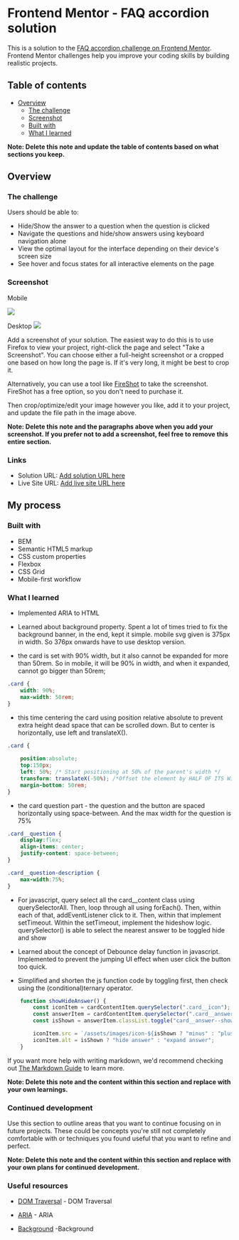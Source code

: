 # Frontend Mentor - FAQ accordion solution

This is a solution to the [FAQ accordion challenge on Frontend Mentor](https://www.frontendmentor.io/challenges/faq-accordion-wyfFdeBwBz). Frontend Mentor challenges help you improve your coding skills by building realistic projects. 

## Table of contents

- [Overview](#overview)
  - [The challenge](#the-challenge)
  - [Screenshot](#screenshot)
  - [Built with](#built-with)
  - [What I learned](#what-i-learned)


**Note: Delete this note and update the table of contents based on what sections you keep.**

## Overview

### The challenge

Users should be able to:

- Hide/Show the answer to a question when the question is clicked
- Navigate the questions and hide/show answers using keyboard navigation alone
- View the optimal layout for the interface depending on their device's screen size
- See hover and focus states for all interactive elements on the page

### Screenshot
Mobile

![](./Screenshot%202025-01-04%20at%2001-15-47%20Frontend%20Mentor%20FAQ%20accordion%20mobile.png)

Desktop
![](./Screenshot%202025-01-04%20at%2001-16-37%20Frontend%20Mentor%20FAQ%20accordion%20desktop.png)

Add a screenshot of your solution. The easiest way to do this is to use Firefox to view your project, right-click the page and select "Take a Screenshot". You can choose either a full-height screenshot or a cropped one based on how long the page is. If it's very long, it might be best to crop it.

Alternatively, you can use a tool like [FireShot](https://getfireshot.com/) to take the screenshot. FireShot has a free option, so you don't need to purchase it. 

Then crop/optimize/edit your image however you like, add it to your project, and update the file path in the image above.

**Note: Delete this note and the paragraphs above when you add your screenshot. If you prefer not to add a screenshot, feel free to remove this entire section.**

### Links

- Solution URL: [Add solution URL here](https://your-solution-url.com)
- Live Site URL: [Add live site URL here](https://your-live-site-url.com)

## My process

### Built with
- BEM
- Semantic HTML5 markup
- CSS custom properties
- Flexbox
- CSS Grid
- Mobile-first workflow


### What I learned



- Implemented ARIA to HTML 


- Learned about background property. Spent a lot of times tried to fix the background banner, in the end, kept it simple. mobile svg given is 375px in width. So 376px onwards have to use desktop version. 



- the card is set with 90% width, but it also cannot be expanded for more than 50rem. So in mobile, it will be 90% in width, and when it expanded, cannot go bigger than 50rem;
```css
.card {
    width: 90%;
    max-width: 50rem;
}

```


- this time centering the card using position relative absolute to prevent extra height dead space that can be scrolled down. 
  But to center is horizontally, use left and translateX(). 
```css
.card {
    
    position:absolute;
    top:150px;
    left: 50%; /* Start positioning at 50% of the parent's width */
    transform: translateX(-50%); /*Offset the element by HALF OF ITS WIDTH. So this really works to center is horizontally with the pairing of left:50%*/  
    margin-bottom: 50rem;
}


```


- the card question part - the question and the button are spaced horizontally using space-between. And the max width for the question is 75%
```css
.card__question {
    display:flex;
    align-items: center;	
    justify-content: space-between;
}

.card__question-description {
    max-width:75%;
}
```


- For javascript, query select all the card__content class using querySelectorAll. 
Then, loop through all using forEach(). 
Then, within each of that, addEventListener click to it.
Then, within that implement setTimeout. 
Within the setTimeout, implement the hideshow logic. querySelector() is able to select the nearest answer to be toggled hide and show




- Learned about the concept of Debounce delay function in javascript. Implemented to prevent the jumping UI effect when user click the button too quick. 
- Simplified and shorten the js function code by toggling first, then check using the (conditional)ternary operator.
```js
    function showHideAnswer() {
        const iconItem = cardContentItem.querySelector(".card__icon");
        const answerItem = cardContentItem.querySelector(".card__answer");
        const isShown = answerItem.classList.toggle("card__answer--show");

        iconItem.src = `/assets/images/icon-${isShown ? "minus" : "plus"}.svg`;
        iconItem.alt = isShown ? "hide answer" : "expand answer";
    }
```




If you want more help with writing markdown, we'd recommend checking out [The Markdown Guide](https://www.markdownguide.org/) to learn more.

**Note: Delete this note and the content within this section and replace with your own learnings.**

### Continued development

Use this section to outline areas that you want to continue focusing on in future projects. These could be concepts you're still not completely comfortable with or techniques you found useful that you want to refine and perfect.

**Note: Delete this note and the content within this section and replace with your own plans for continued development.**

### Useful resources

- [DOM Traversal](https://www.youtube.com/watch?v=v7rSSy8CaYE) - DOM Traversal

- [ARIA](https://developer.mozilla.org/en-US/docs/Web/Accessibility/ARIA/Attributes) - ARIA

- [Background](https://css-tricks.com/almanac/properties/b/background/) -Background